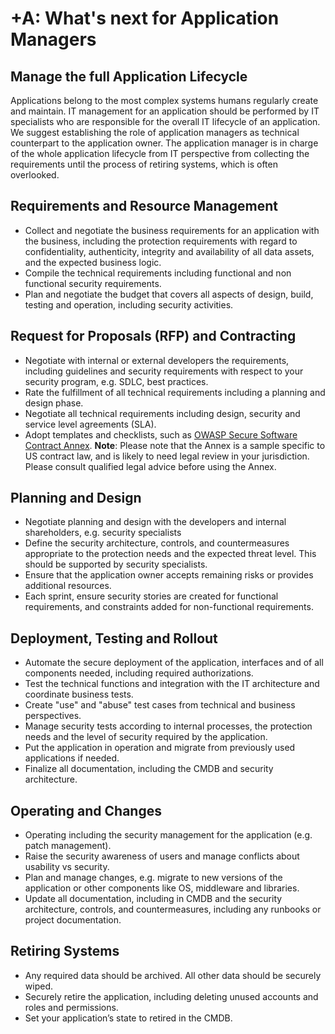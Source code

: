 # +A: What's next for Application Managers

## Manage the full Application Lifecycle

Applications belong to the most complex systems humans regularly create and maintain. IT management for an application should be performed by IT specialists who are responsible for the overall IT lifecycle of an application. We suggest establishing the role of application managers as technical counterpart to the application owner. The application manager is in charge of the whole application lifecycle from IT perspective from collecting the requirements until the process of retiring systems, which is often overlooked.

## Requirements and Resource Management

* Collect and negotiate the business requirements for an application with the business, including the
protection requirements with regard to confidentiality, authenticity, integrity and availability of all data assets, and the expected business logic.
* Compile the technical requirements including functional and non functional security requirements.
* Plan and negotiate the budget that covers all aspects of design, build, testing and operation, including security activities.

## Request for Proposals (RFP) and Contracting

* Negotiate with internal or external developers the requirements, including guidelines and security requirements with respect to your security program, e.g. SDLC, best practices.
* Rate the fulfillment of all technical requirements including a planning and design phase.
* Negotiate all technical requirements including design, security and service level agreements (SLA).
* Adopt templates and checklists, such as [OWASP Secure Software Contract Annex](https://www.owasp.org/index.php/OWASP_Secure_Software_Contract_Annex).
**Note**: Please note that the Annex is a sample specific to US contract law, and is likely to need legal review in your jurisdiction. Please consult qualified legal advice before using the Annex.

## Planning and Design

* Negotiate planning and design with the developers and internal shareholders, e.g. security specialists
* Define the security architecture, controls, and countermeasures appropriate to the protection needs and the expected threat level. This should be supported by security specialists.
* Ensure that the application owner accepts remaining risks or provides additional resources.
* Each sprint, ensure security stories are created for functional requirements, and constraints added for non-functional requirements.

## Deployment, Testing and Rollout

* Automate the secure deployment of the application, interfaces and of all components needed, including required authorizations.
* Test the technical functions and integration with the IT architecture and coordinate business tests.
* Create "use" and "abuse" test cases from technical and business perspectives.
* Manage security tests according to internal processes, the protection needs and the level of security required by the application.
* Put the application in operation and migrate from previously used applications if needed.
* Finalize all documentation, including the CMDB and security architecture.

## Operating and Changes

* Operating including the security management for the application (e.g. patch management).
* Raise the security awareness of users and manage conflicts about usability vs security.
* Plan and manage changes, e.g. migrate to new versions of the application or other components like OS, middleware and libraries.
* Update all documentation, including in CMDB and the security architecture, controls, and countermeasures, including any runbooks or project documentation.

## Retiring Systems

* Any required data should be archived. All other data should be securely wiped.
* Securely retire the application, including deleting unused accounts and roles and permissions.
* Set your application’s state to retired in the CMDB.
